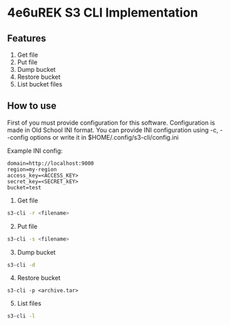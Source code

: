 # 4e6uREK S3 CLI Implementation

## Features
1. Get file
2. Put file
3. Dump bucket
4. Restore bucket
5. List bucket files

## How to use

First of you must provide configuration for this software. Configuration is made in Old School INI format.
You can provide INI configuration using -c, --config options or write it in $HOME/.config/s3-cli/config.ini

Example INI config:
```
domain=http://localhost:9000
region=my-region
access_key=<ACCESS_KEY>
secret_key=<SECRET_kEY>
bucket=test
```

1. Get file
```sh
s3-cli -r <filename>
```

2. Put file
```sh
s3-cli -s <filename>
```

3. Dump bucket
```sh
s3-cli -d
```

4. Restore bucket
```
s3-cli -p <archive.tar>
```

5. List files
```sh
s3-cli -l
```
